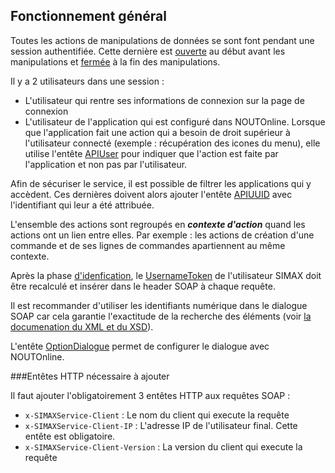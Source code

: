 

## Fonctionnement général

Toutes les actions de manipulations de données se sont font pendant une session authentifiée. 
Cette dernière est [ouverte](#gettokensession) au début avant les manipulations et [fermée](#disconnect) à la fin des manipulations.

Il y a 2 utilisateurs dans une session :

* L'utilisateur qui rentre ses informations de connexion sur la page de connexion
* L'utilisateur de l'application qui est configuré dans NOUTOnline. Lorsque que l'application fait une action qui a besoin de droit supérieur à l'utilisateur connecté (exemple : récupération des icones du menu), elle utilise l'entête [APIUser](#apiuser) pour indiquer que l'action est faite par l'application et non pas par l'utilisateur.

Afin de sécuriser le service, il est possible de filtrer les applications qui y accèdent. Ces dernières doivent alors ajouter l'entête [APIUUID](#apiuuid) avec l'identifiant qui leur a été attribuée.

L'ensemble des actions sont regroupés en ***contexte d'action*** quand les actions ont un lien entre elles. Par exemple : les actions de création d'une commande et de ses lignes de commandes apartiennent au même contexte.

Après la phase [d'idenfication](#gettokensession), le [UsernameToken](#usernametoken-ent-te) de l'utilisateur SIMAX doit être recalculé et insérer dans le header SOAP à chaque requête.

Il est recommander d'utiliser les identifiants numérique dans le dialogue SOAP car cela garantie l'exactitude de la recherche des éléments (voir [la documenation du XML et du XSD](#format-xsd-simax)).

L'entête [OptionDialogue](#optiondialogue) permet de configurer le dialogue avec NOUTOnline.


###Entêtes HTTP nécessaire à ajouter

Il faut ajouter l'obligatoirement 3 entêtes HTTP aux requêtes SOAP :

* `x-SIMAXService-Client` : Le nom du client qui execute la requête
* `x-SIMAXService-Client-IP` : L'adresse IP de l'utilisateur final. Cette entête est obligatoire.
* `x-SIMAXService-Client-Version` : La version du client qui execute la requête